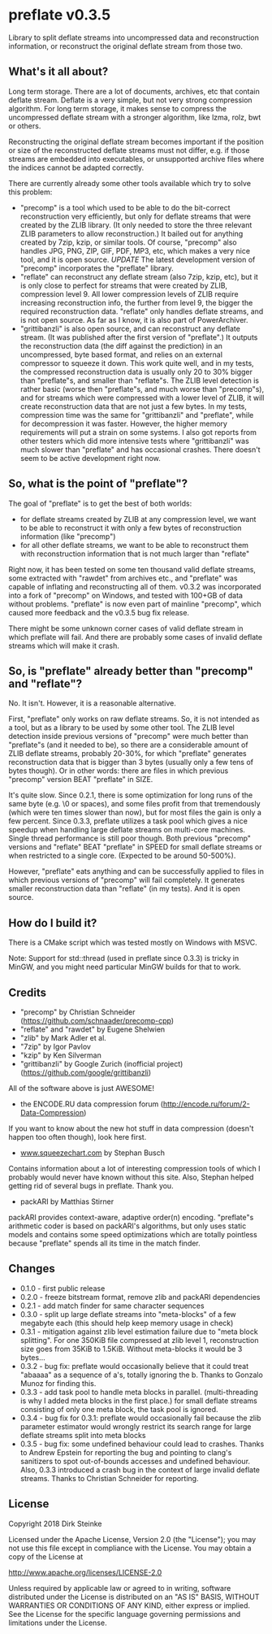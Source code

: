 preflate v0.3.5
===============
Library to split deflate streams into uncompressed data and reconstruction information,
or reconstruct the original deflate stream from those two. 


What's it all about?
--------------------
Long term storage. There are a lot of documents, archives, etc that contain deflate stream.
Deflate is a very simple, but not very strong compression algorithm. For long term storage,
it makes sense to compress the uncompressed deflate stream with a stronger algorithm, like
lzma, rolz, bwt or others.

Reconstructing the original deflate stream becomes important if the position or size
of the reconstructed deflate streams must not differ, e.g. if those streams are embedded
into executables, or unsupported archive files where the indices cannot be adapted correctly.

There are currently already some other tools available which try to solve this problem:
- "precomp" is a tool which used to be able to do the bit-correct reconstruction very efficiently,
  but only for deflate streams that were created by the ZLIB library. (It only needed
  to store the three relevant ZLIB parameters to allow reconstruction.)
  It bailed out for anything created by 7zip, kzip, or similar tools.
  Of course, "precomp" also handles JPG, PNG, ZIP, GIF, PDF, MP3, etc, which makes
  a very nice tool, and it is open source.
  *UPDATE* The latest development version of "precomp" incorporates the "preflate" library.
- "reflate" can reconstruct any deflate stream (also 7zip, kzip, etc), but it is only 
  close to perfect for streams that were created by ZLIB, compression level 9. 
  All lower compression levels of ZLIB require increasing reconstruction info, the further
  from level 9, the bigger the required reconstruction data.
  "reflate" only handles deflate streams, and is not open source. As far as I know,
  it is also part of PowerArchiver.
- "grittibanzli" is also open source, and can reconstruct any deflate stream. 
  (It was published after the first version of "preflate".)
  It outputs the reconstruction data (the diff against the prediction) in 
  an uncompressed, byte based format, and relies on an external compressor to squeeze it
  down. This work quite well, and in my tests, the compressed reconstruction data is 
  usually only 20 to 30% bigger than "preflate"s, and smaller than "reflate"s.
  The ZLIB level detection is rather basic (worse then "preflate"s, and much worse than
  "precomp"s), and for streams which were compressed with a lower level of ZLIB, it
  will create reconstruction data that are not just a few bytes.
  In my tests, compression time was the same for "grittibanzli" and "preflate", while
  for decompression it was faster. However, the higher memory requirements will put
  a strain on some systems. I also got reports from other testers which did more intensive
  tests where "grittibanzli" was much slower than "preflate" and has occasional crashes.
  There doesn't seem to be active development right now.


So, what is the point of "preflate"?
------------------------------------
The goal of "preflate" is to get the best of both worlds:
- for deflate streams created by ZLIB at any compression level, we want to
  be able to reconstruct it with only a few bytes of reconstruction information (like "precomp")
- for all other deflate streams, we want to be able to reconstruct them with
  reconstruction information that is not much larger than "reflate"

Right now, it has been tested on some ten thousand valid deflate streams, some extracted with
"rawdet" from archives etc., and "preflate" was capable of inflating and reconstructing 
all of them. v0.3.2 was incorporated into a fork of "precomp" on Windows, and tested
with 100+GB of data without problems. "preflate" is now even part of mainline "precomp",
which caused more feedback and the v0.3.5 bug fix release.

There might be some unknown corner cases of valid deflate stream in which preflate 
will fail. And there are probably some cases of invalid deflate streams which will
make it crash.


So, is "preflate" already better than "precomp" and "reflate"? 
--------------------------------------------------------------
No. It isn't. However, it is a reasonable alternative.

First, "preflate" only works on raw deflate streams. So, it is not intended as 
a tool, but as a library to be used by some other tool. 
The ZLIB level detection inside previous versions of "precomp" were much better than
"preflate"s (and it needed to be), so there are a considerable amount of ZLIB deflate
streams, probably 20-30%, for which "preflate" generates reconstruction data that
is bigger than 3 bytes (usually only a few tens of bytes though).
Or in other words: there are files in which previous "precomp" version BEAT "preflate"
in SIZE.

It's quite slow. Since 0.2.1, there is some optimization for long runs of the same byte (e.g.
\0 or spaces), and some files profit from that tremendously (which were ten times
slower than now), but for most files the gain is only a few percent.
Since 0.3.3, preflate utilizes a task pool which gives a nice
speedup when handling large deflate streams on multi-core machines.
Single thread performance is still poor though.
Both previous "precomp" versions and "reflate" BEAT "preflate" in SPEED for small deflate
streams or when restricted to a single core. (Expected to be around
50-500%).

However, "preflate" eats anything and can be successfully applied to files in which
previous versions of "precomp" will fail completely. It generates smaller reconstruction data than
"reflate" (in my tests). And it is open source.


How do I build it?
------------------
There is a CMake script which was tested mostly on Windows with MSVC.

Note: Support for std::thread (used in preflate since 0.3.3) is tricky
in MinGW, and you might need particular MinGW builds for that to work.


Credits
-------
- "precomp" by Christian Schneider
  (https://github.com/schnaader/precomp-cpp)
- "reflate" and "rawdet" by Eugene Shelwien
- "zlib" by Mark Adler et al.
- "7zip" by Igor Pavlov
- "kzip" by Ken Silverman
- "grittibanzli" by Google Zurich (inofficial project)
  (https://github.com/google/grittibanzli)

All of the software above is just AWESOME!

- the ENCODE.RU data compression forum (http://encode.ru/forum/2-Data-Compression)

If you want to know about the new hot stuff in data compression (doesn't happen
too often though), look here first.

- www.squeezechart.com by Stephan Busch

Contains information about a lot of interesting compression tools of which I probably
would never have known without this site. Also, Stephan helped getting rid of several
bugs in preflate. Thank you.

- packARI by Matthias Stirner

packARI provides context-aware, adaptive order(n) encoding. "preflate"s
arithmetic coder is based on packARI's algorithms, but only uses static
models and contains some speed optimizations which are totally pointless because
"preflate" spends all its time in the match finder.


Changes
-------
- 0.1.0 - first public release
- 0.2.0 - freeze bitstream format, remove zlib and packARI dependencies
- 0.2.1 - add match finder for same character sequences
- 0.3.0 - split up large deflate streams into "meta-blocks" of a few megabyte each
        (this should help keep memory usage in check)
- 0.3.1 - mitigation against zlib level estimation failure due to 
        "meta block splitting". For one 350KiB file compressed at zlib level 1,
         reconstruction size goes from 35KiB to 1.5KiB. Without meta-blocks it
         would be 3 bytes...
- 0.3.2 - bug fix: preflate would occasionally believe that it could
          treat "abaaaa" as a sequence of a's, totally ignoring the b.
          Thanks to Gonzalo Munoz for finding this.
- 0.3.3 - add task pool to handle meta blocks in parallel. 
         (multi-threading is why I added meta blocks in the first place.)
         for small deflate streams consisting of only one meta block, the task pool is ignored.
- 0.3.4 - bug fix for 0.3.1: preflate would occasionally fail because the
          zlib parameter estimator would wrongly restrict its search range
          for large deflate streams split into meta blocks
- 0.3.5 - bug fix: some undefined behaviour could lead to crashes.
          Thanks to Andrew Epstein for reporting the bug and pointing to clang's sanitizers
          to spot out-of-bounds accesses and undefined behaviour.
          Also, 0.3.3 introduced a crash bug in the context of large invalid deflate streams.
          Thanks to Christian Schneider for reporting.

License
-------
Copyright 2018 Dirk Steinke

Licensed under the Apache License, Version 2.0 (the "License");
you may not use this file except in compliance with the License.
You may obtain a copy of the License at

http://www.apache.org/licenses/LICENSE-2.0

Unless required by applicable law or agreed to in writing, software
distributed under the License is distributed on an "AS IS" BASIS,
WITHOUT WARRANTIES OR CONDITIONS OF ANY KIND, either express or implied.
See the License for the specific language governing permissions and
limitations under the License.

